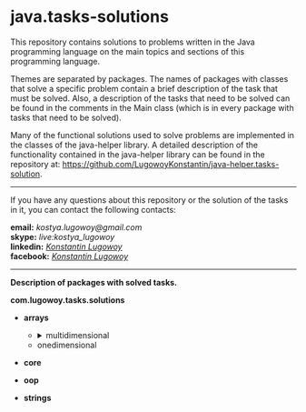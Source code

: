 # java.tasks-solutions

This repository contains solutions to problems written in the Java programming language on the main topics and sections of this programming language.

Themes are separated by packages. The names of packages with classes that solve a specific problem contain a brief description of the task that must be solved. Also, a description of the tasks that need to be solved can be found in the comments in the Main class (which is in every package with tasks that need to be solved).

Many of the functional solutions used to solve problems are implemented in the classes of the java-helper library. A detailed description of the functionality contained in the java-helper library can be found in the repository at: https://github.com/LugowoyKonstantin/java-helper.tasks-solution.

---

If you have any questions about this repository or the solution of the tasks in it, you can contact the following contacts:

**email:** _kostya.lugowoy@gmail.com_  
**skype:** _live:kostya_lugowoy_  
**linkedin:** _[Konstantin Lugowoy](https://www.linkedin.com/in/lugowoy-konstantin/)_  
**facebook:** _[Konstantin Lugowoy](https://www.facebook.com/lugowoy.konstantin)_  

---

**Description of packages with solved tasks.**

**com.lugowoy.tasks.solutions** <br> 
* **arrays**
    * <details>
        <summary>multidimensional</summary><br>
        <details>
            <summary>calculateMatrixDeterminant</summary><br>
                • Calculate the matrix determinant.<br>
                • Рассчитать определитель матрицы.<br>
        </details>
        <details>
            <summary>calculateNormsOfMatrix</summary><br>
                • Calculate norms of the matrix.<br>
                • Рассчитать нормы матрицы.<br>
        </details>
        <details>
            <summary>compressMatrixByDeletingRowsAndColumnsWithZeros</summary><br>
                • Compress the matrix by deleting rows and columns filled with zeros from it.<br>
                • Сжать матрицу, удалив из нее строки и столбцы, заполненные нулями.<br>
        </details>
        <details>
            <summary>constructPascalTriangle</summary><br>
                • Write a program that builds a Pascal triangle to a depth of 12.
                Each number of a triangle is stored in an array of the appropriate length,
                and the array of rows is stored in an array,
                the elements of which are 12 arrays of type int.<br>
                • Напишите программу, которая строит треугольник Паскаля на глубину до 12.
                Каждое число треугольника сохраняется в массиве соответствующей длины,
                а массив строк хранится в массиве, элементами которого являются 12 массивов типа int.<br>
        </details>
        <details>
            <summary>convertMatrixRowsSoThatZeroLocatedAfterAllOthers</summary><br>
                • Convert the rows of the matrix so that the elements equal to zero are located
                after all the others.<br>
                • Преобразуйте строки матрицы так, чтобы элементы, равные нулю,
                были расположены после всех остальных.<br>
        </details>
        <details>
            <summary>findAllLocalMaximumsOfMatrixAndTheirNumber</summary>
                <blockquote>• Find all local maximums of the matrix and their number.</blockquote>
                <blockquote>• Найти все локальные максимумы матрицы и их количество.</blockquote>
        </details>
        <details>
            <summary>findAllLocalMinimumsOfMatrixAndTheirNumber</summary>
                <blockquote>• Find all local minimums of the matrix and their number.</blockquote>
                <blockquote>• Найти все локальные минимумы матрицы и их количество.</blockquote>
        </details>
      </details>
    * onedimensional
* **core**

* **oop**

* **strings**
